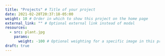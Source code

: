 ```yaml
---
title: "Projects" # Title of your project
date: 2021-02-28T20:37:18-05:00
weight: 10 # Order in which to show this project on the home page
external_link: "" # Optional external link instead of modal
resources:
  - src: plant.jpg
    params:
      weight: -100 # Optional weighting for a specific image in this project folder
draft: true
---
```

